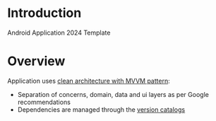 # Introduction 
Android Application 2024 Template

# Overview
Application uses [clean architecture with MVVM pattern](https://developer.android.com/topic/architecture):
- Separation of concerns, domain, data and ui layers as per Google recommendations
- Dependencies are managed through the [version catalogs](https://developer.android.com/build/migrate-to-catalogs)
